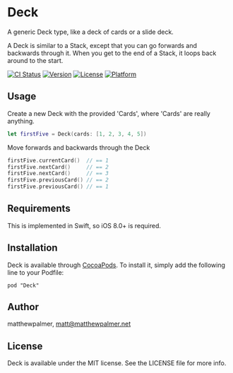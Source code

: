 # Deck

A generic Deck type, like a deck of cards or a slide deck.

A Deck is similar to a Stack, except that you can go forwards and backwards through it. When you get to the end of a Stack, it loops back around to the start.

[![CI Status](http://img.shields.io/travis/matthewpalmer/Deck.svg?style=flat)](https://travis-ci.org/matthewpalmer/Deck)
[![Version](https://img.shields.io/cocoapods/v/Deck.svg?style=flat)](http://cocoadocs.org/docsets/Deck)
[![License](https://img.shields.io/cocoapods/l/Deck.svg?style=flat)](http://cocoadocs.org/docsets/Deck)
[![Platform](https://img.shields.io/cocoapods/p/Deck.svg?style=flat)](http://cocoadocs.org/docsets/Deck)

## Usage

Create a new Deck with the provided 'Cards', where 'Cards' are really anything.

```swift
let firstFive = Deck(cards: [1, 2, 3, 4, 5])
```

Move forwards and backwards through the Deck

```swift
firstFive.currentCard()  // == 1
firstFive.nextCard()     // == 2
firstFive.nextCard()     // == 3
firstFive.previousCard() // == 2
firstFive.previousCard() // == 1
```

## Requirements
This is implemented in Swift, so iOS 8.0+ is required.

## Installation

Deck is available through [CocoaPods](http://cocoapods.org). To install
it, simply add the following line to your Podfile:

    pod "Deck"

## Author

matthewpalmer, matt@matthewpalmer.net

## License

Deck is available under the MIT license. See the LICENSE file for more info.

